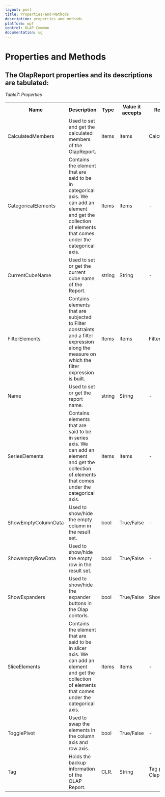 ```yaml
---
layout: post
title: Properties-and-Methods
description: properties and methods
platform: wpf
control: OLAP Common
documentation: ug
---
```


# Properties and Methods

## The OlapReport properties and its descriptions are tabulated:

_Table7: Properties_

<table>
<tr>
<th>
Name</th><th>
Description</th><th>
Type</th><th>
Value it accepts</th><th>
Reference Link</th></tr>
<tr>
<td>
CalculatedMembers</td><td>
Used to set and get the calculated members of the OlapReport.</td><td>
Items</td><td>
Items</td><td>
CalculatedMembers</td></tr>
<tr>
<td>
CategoricalElements</td><td>
Contains the element that are said to be in categorical axis. We can add an element and get the collection of elements that comes under the categorical axis.</td><td>
Items</td><td>
Items</td><td>
-</td></tr>
<tr>
<td>
CurrentCubeName</td><td>
Used to set or get the current cube name of the Report.</td><td>
string</td><td>
String</td><td>
-</td></tr>
<tr>
<td>
FilterElements</td><td>
Contains elements that are subjected to Filter constraints and a filter expression along the measure on which the filter expression is built.</td><td>
Items</td><td>
Items</td><td>
FilterElements</td></tr>
<tr>
<td>
Name</td><td>
Used to set or get the report name.</td><td>
string</td><td>
String</td><td>
-</td></tr>
<tr>
<td>
SeriesElements</td><td>
Contains elements that are said to be in series axis. We can add an element and get the collection of elements that comes under the categorical axis.</td><td>
Items</td><td>
Items</td><td>
-</td></tr>
<tr>
<td>
ShowEmptyColumnData</td><td>
Used to show/hide the empty column in the result set.</td><td>
bool</td><td>
True/False</td><td>
-</td></tr>
<tr>
<td>
ShowemptyRowData</td><td>
Used to show/hide the empty row in the result set.</td><td>
bool</td><td>
True/False</td><td>
-</td></tr>
<tr>
<td>
ShowExpanders</td><td>
 Used to show/hide the expander buttons in the Olap contorls. </td><td>
bool</td><td>
True/False</td><td>
ShowExpanders</td></tr>
<tr>
<td>
SliceElements</td><td>
Contains the element that are said to be in slicer axis. We can add an element and get the collection of elements that comes under the categorical axis.</td><td>
Items</td><td>
Items</td><td>
-</td></tr>
<tr>
<td>
TogglePivot</td><td>
Used to swap the elements in the column axis and row axis.</td><td>
bool</td><td>
True/False</td><td>
-</td></tr>
<tr>
<td>
Tag</td><td>
Holds the backup information of the OLAP Report.</td><td>
CLR. </td><td>
String </td><td>
Tag property in OlapReport</td></tr>
</table>



